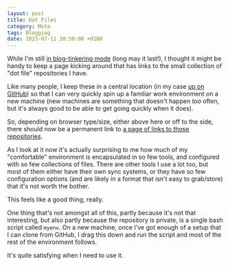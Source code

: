 ```yaml
---
layout: post
title: Dot Files
category: Meta
tags: Blogging
date: 2023-07-11 20:50:00 +0100
---
```


While I'm still [in blog-tinkering
mode](/2023/07/05/the-switch-has-been-made.html) (long may it last!), I
thought it might be handy to keep a page kicking around that has links to
the small collection of "dot file" repositories I have.

Like many people, I keep these in a central location (in my case [up on
GitHub](https://github.com/davep)) so that I can very quickly spin up a
familiar work environment on a new machine (new machines are something that
doesn't happen *too* often, but it's always good to be able to get going
quickly when it does).

So, depending on browser type/size, either above here or off to the side,
there should now be a permanent link to [a page of links to those
repositories](/pages/dot-files.html).

As I look at it now it's actually surprising to me how much of my
"comfortable" environment is encapsulated in so few tools, and configured
with so few collections of files. There are other tools I use a lot too, but
most of them either have their own sync systems, or they have so few
configuration options (and are likely in a format that isn't easy to
grab/store) that it's not worth the bother.

This feels like a good thing, really.

One thing that's not amongst all of this, partly because it's not that
interesting, but also partly because the repository is private, is a single
bash script called `myenv`. On a new machine, once I've got enough of a
setup that I can clone from GitHub, I drag this down and run the script and
most of the rest of the environment follows.

It's quite satisfying when I need to use it.

[//]: # (2023-07-11-dot-files.md ends here)
